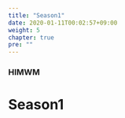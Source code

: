 ```yaml
---
title: "Season1"
date: 2020-01-11T00:02:57+09:00
weight: 5
chapter: true
pre: ""
---
```


### HIMWM

# Season1
